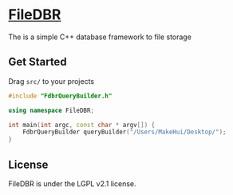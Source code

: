 
# [FileDBR](http://huyaohui.com/categories/FileDBR/)

The is a simple C++ database framework to file storage

## Get Started

Drag `src/` to your projects

```c++
#include "FdbrQueryBuilder.h"

using namespace FileDBR;

int main(int argc, const char * argv[]) {
    FdbrQueryBuilder queryBuilder("/Users/MakeHui/Desktop/");
}
```


## License

FileDBR is under the LGPL v2.1 license.